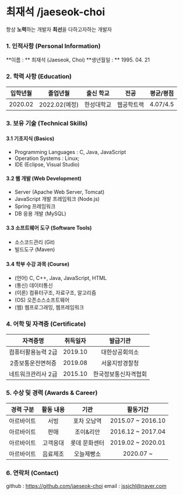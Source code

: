 
# 최재석 /jaeseok-choi

항상 **노력**하는  개발자
**최선**을 다하고자하는 개발자


### 1. 인적사항 (Personal Information)

**이름 : ** 최재석 (Jaeseok, Choi)
**생년월일 : ** 1995. 04. 21

### 2. 학력 사항 (Education)

| 입학년월 | 졸업년월 | 출신 학교 | 전공 | 평균/평점 |
| :-----: | :-------: | :------: | :---: | :-------: |
| 2020.02 | 2022.02(예정) | 한성대학교 | 웹공학트랙 | 4.07/4.5 |

### 3. 보유 기술 (Technical Skills)

#### 3.1 기초지식 (Basics)

- Programming Languages : C, Java, JavaScript
- Operation Systems : Linux;
- IDE (Eclipse, Visual Studio)

#### 3.2 웹 개발 (Web Development)

- Server (Apache Web Server, Tomcat)
- JavaScript 개발 프레임워크 (Node.js)
- Spring 프레임워크
- DB 응용 개발 (MySQL)

#### 3.3 소프트웨어 도구 (Software Tools)

- 소스코드관리 (Git)
- 빌드도구 (Maven)

#### 3.4 학부 수강 과목 (Course)

* (언어) C, C++, Java, JavaScript, HTML 
* (통신) 데이터통신
* (이론) 컴퓨터구조, 자료구조, 알고리즘
* (OS)  오픈소스소프트웨어
* (웹) 웹프로그래밍, 웹프레임워크


### 4. 어학 및 자격증 (Certificate)

| 자격증명 | 취득일자 | 발급기관 |
| :-----: | :------: | :-------: |
| 컴퓨터활용능력 2급 | 2019.10 |     대한상공회의소  |
| 2종보통운전면허증  | 2019.08 |    서울지방경찰청   |
| 네트워크관리사 2급 | 2015.10 | 한국정보통신자격협회|
### 5. 수상 및 경력 (Awards & Career)

| 경력 구분 | 활동 내용 | 기관 | 활동기간 |
| :-------: | :------: | :----: | :------: |
| 아르바이트 |   서빙  | 포차 오남역  | 2015.07 ~ 2016.10 |
| 아르바이트 |   판매  | 조이&리안    | 2016.12 ~ 2017.04 |
| 아르바이트 | 고객응대| 롯데 문화센터| 2019.02 ~ 2020.01 |
| 아르바이트 | 음료제조| 오늘제빵소   | 2020.07 ~         |

### 6. 연락처 (Contact)

github : https://github.com/jaeseok-choi
email : jssjchl@naver.com
